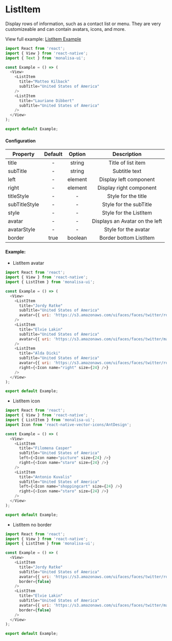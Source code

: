 # ListItem

Display rows of information, such as a contact list or  menu. 
They are very customizeable and can contain avatars, icons, and more.

View full example: [ListItem Example](/example/ListItem/index.js)

```javascript
import React from 'react';
import { View } from 'react-native';
import { Text } from 'monalisa-ui';

const Example = () => (
  <View>
    <ListItem
      title="Matteo Kilback"
      subTitle="United States of America"
    />
    <ListItem
      title="Lauriane Dibbert"
      subTitle="United States of America"
    />
  </View>
);

export default Example;
```


#### Configuration

| Property      | Default       | Option    | Description  |
| ------------- |:-------------:|:---------:|:------------:|
| title         | -             | string    | Title of list item |
| subTitle      | -             | string    | Subtitle text |
| left          | -             | element   | Display left component |
| right         | -             | element   | Display right component |
| titleStyle    | -             | -         | Style for the title |
| subTitleStyle | -             | -         | Style for the subTitle |
| style         | -             | -         | Style for the ListItem |
| avatar        | -             | -         | Displays an Avatar on the left |
| avatarStyle   | -             | -         | Style for the avatar |
| border        | true          | boolean   | Border bottom ListItem |


#### Example:

- ListItem avatar

```javascript
import React from 'react';
import { View } from 'react-native';
import { ListItem } from 'monalisa-ui';

const Example = () => (
  <View>
    <ListItem
      title="Jordy Ratke"
      subTitle="United States of America"
      avatar={{ uri: 'https://s3.amazonaws.com/uifaces/faces/twitter/rdsaunders/128.jpg' }}
    />
    <ListItem
      title="Elvie Lakin"
      subTitle="United States of America"
      avatar={{ uri: 'https://s3.amazonaws.com/uifaces/faces/twitter/markwienands/128.jpg' }}
    />
    <ListItem
      title="Alda Dicki"
      subTitle="United States of America"
      avatar={{ uri: 'https://s3.amazonaws.com/uifaces/faces/twitter/rodnylobos/128.jpg' }}
      right={<Icon name="right" size={24} />}
    />
  </View>
);

export default Example;
```

- ListItem icon

```javascript
import React from 'react';
import { View } from 'react-native';
import { ListItem } from 'monalisa-ui';
import Icon from 'react-native-vector-icons/AntDesign';

const Example = () => (
  <View>
    <ListItem
      title="Filomena Casper"
      subTitle="United States of America"
      left={<Icon name="picture" size={24} />}
      right={<Icon name="staro" size={24} />}
    />
    <ListItem
      title="Antonio Kuvalis"
      subTitle="United States of America"
      left={<Icon name="shoppingcart" size={24} />}
      right={<Icon name="staro" size={24} />}
    />
  </View>
);

export default Example;
```

- ListItem no border

```javascript
import React from 'react';
import { View } from 'react-native';
import { ListItem } from 'monalisa-ui';

const Example = () => (
  <View>
    <ListItem
      title="Jordy Ratke"
      subTitle="United States of America"
      avatar={{ uri: 'https://s3.amazonaws.com/uifaces/faces/twitter/rdsaunders/128.jpg' }}
      border={false}
    />
    <ListItem
      title="Elvie Lakin"
      subTitle="United States of America"
      avatar={{ uri: 'https://s3.amazonaws.com/uifaces/faces/twitter/markwienands/128.jpg' }}
      border={false}
    />
  </View>
);

export default Example;
```